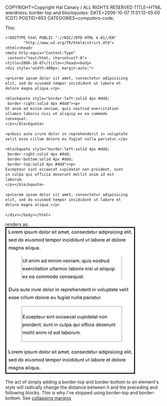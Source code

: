 COPYRIGHT=Copyright Hal Canary / ALL RIGHTS RESERVED
TITLE=HTML wierdness: border-top and blockquotes:
DATE=2006-10-07 11:51:12-05:00 (CDT)
POSTID=653
CATEGORIES=computers-code;

This:

    <!DOCTYPE html PUBLIC "-//W3C//DTD HTML 4.01//EN"
            "http://www.w3.org/TR/html4/strict.dtd">
    <html><head>
    <meta http-equiv="Content-Type"
     content="text/html; charset=utf-8">
    <title>2006-10-07</title></head><body>
    <div style="width:400px; margin:auto;">
    
    <p>Lorem ipsum dolor sit amet, consectetur adipisicing
    elit, sed do eiusmod tempor incididunt ut labore et
    dolore magna aliqua.</p>
    
    <blockquote style="border-left:solid 4px #ddd;
     border-right:solid 4px #ddd"><p>
    Ut enim ad minim veniam, quis nostrud exercitation
    ullamco laboris nisi ut aliquip ex ea commodo
    consequat.
    </p></blockquote>
    
    <p>Duis aute irure dolor in reprehenderit in voluptate
    velit esse cillum dolore eu fugiat nulla pariatur.</p>
    
    <blockquote style="border-left:solid 4px #ddd;
     border-right:solid 4px #ddd;
     border-bottom:solid 4px #ddd;
     border-top:solid 4px #ddd"><p>
    Excepteur sint occaecat cupidatat non proident, sunt
    in culpa qui officia deserunt mollit anim id est
    laborum.
    </p></blockquote>
    
    <p>Lorem ipsum dolor sit amet, consectetur adipisicing
    elit, sed do eiusmod tempor incididunt ut labore et
    dolore magna aliqua.</p>
    
    </div></body></html>

renders as:  
![html as rendered by firefox](/images/2006-10-07-html-border-issue.png)

The act of simply adding a border-top and border-bottom to an element's style will radically change the distance between it and the preceding and following blocks. This is why I've stopped using border-top and border-bottom. See [collapsing margins](http://www.w3.org/TR/CSS21/box.html#collapsing-margins)
